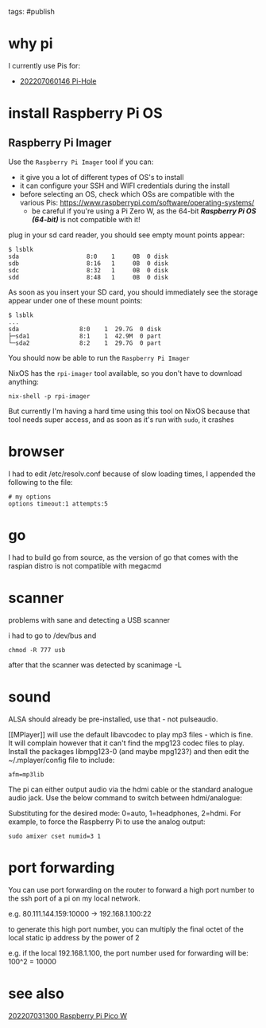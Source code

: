 tags: #publish

# why pi

I currently use Pis for:
- [202207060146 Pi-Hole](202207060146%20Pi-Hole.md)

# install Raspberry Pi OS


## Raspberry Pi Imager

Use the `Raspberry Pi Imager` tool if you can:
- it give you a lot of different types of OS's to install
- it can configure your SSH and WIFI credentials during the install
- before selecting an OS, check which OSs are compatible with the various Pis: https://www.raspberrypi.com/software/operating-systems/
	- be careful if you're using a Pi Zero W, as the 64-bit **_Raspberry Pi OS (64-bit)_** is not compatible with it!

plug in your sd card reader, you should see empty mount points appear:

	$ lsblk
	sda                   8:0    1     0B  0 disk
	sdb                   8:16   1     0B  0 disk
	sdc                   8:32   1     0B  0 disk
	sdd                   8:48   1     0B  0 disk

As soon as you insert your SD card, you should immediately see the storage appear under one of these mount points:

	$ lsblk
	...
	sda                 8:0    1  29.7G  0 disk
	├─sda1              8:1    1  42.9M  0 part
	└─sda2              8:2    1  29.7G  0 part

You should now be able to run the `Raspberry Pi Imager`

NixOS has the `rpi-imager` tool available, so you don't have to download anything:

	nix-shell -p rpi-imager

But currently I'm having a hard time using this tool on NixOS because that tool needs super access, and as soon as it's run with `sudo`, it crashes

# browser
I had to edit /etc/resolv.conf because of slow loading times, I appended the
following to the file:

```
# my options
options timeout:1 attempts:5
```

# go
I had to build go from source, as the version of go that comes with the
raspian distro is not compatible with megacmd

# scanner
problems with sane and detecting a USB scanner

i had to go to /dev/bus and
```
chmod -R 777 usb
```
after that the scanner was detected by scanimage -L

# sound
ALSA should already be pre-installed, use that - not pulseaudio.

[[MPlayer]] will use the default libavcodec to play mp3 files - which is fine. It
will complain however that it can't find the mpg123 codec files to play.
Install the packages libmpg123-0 (and maybe mpg123?) and then edit the 
~/.mplayer/config file to include:
```
afm=mp3lib
```

The pi can either output audio via the hdmi cable or the standard analogue 
audio jack. Use the below command to switch between hdmi/analogue:

Substituting <n> for the desired mode: 0=auto, 1=headphones, 2=hdmi. For example, to force the Raspberry Pi to use the analog output:
```
sudo amixer cset numid=3 1
```


# port forwarding
You can use port forwarding on the router to forward a high port number to the ssh port of a
pi on my local network.

e.g. 80.111.144.159:10000 -> 192.168.1.100:22

to generate this high port number, you can multiply the final octet of the local static ip address by the power of 2

e.g. if the local 192.168.1.100, the port number used for forwarding will be:
100^2 = 10000

# see also

[202207031300 Raspberry Pi Pico W](202207031300%20Raspberry%20Pi%20Pico%20W.md)